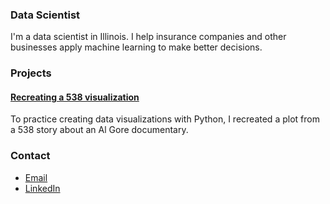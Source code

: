 ### Data Scientist

I'm a data scientist in Illinois. I help insurance companies and other businesses apply machine learning to make better decisions.

### Projects

#### [Recreating a 538 visualization](https://colab.research.google.com/drive/1nZD17iA0YCTp07EOgFtmeNCYhTZfwW2V)

To practice creating data visualizations with Python, I recreated a plot from a 538 story about an Al Gore documentary.

### Contact
- [Email](mailto:rrherr@gmail.com)
- [LinkedIn](https://www.linkedin.com/in/ryan-herr-b5a8a77/)
